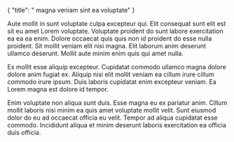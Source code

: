 {
  "title": " magna veniam sint ea voluptate"
}

Aute mollit in sunt voluptate culpa excepteur qui. Elit consequat sunt elit est sit eu amet Lorem voluptate. Voluptate proident do sunt labore exercitation ea ea ea enim. Dolore occaecat quis quis non id proident do esse nulla proident. Sit mollit veniam elit nisi magna. Elit laborum anim deserunt ullamco deserunt. Mollit aute minim enim quis qui amet nulla.

Ex mollit esse aliquip excepteur. Cupidatat commodo ullamco magna dolore dolore anim fugiat ex. Aliquip nisi elit mollit veniam ea cillum irure cillum commodo irure ipsum. Duis laboris cupidatat enim excepteur veniam. Ea Lorem magna est dolore id tempor.

Enim voluptate non aliqua sunt duis. Esse magna eu ex pariatur anim. Cillum mollit laboris nisi minim ea quis amet voluptate mollit velit. Sunt eiusmod dolor do eu ad occaecat officia eu velit. Tempor ad aliqua cupidatat esse commodo. Incididunt aliqua et minim deserunt laboris exercitation ea officia duis officia.